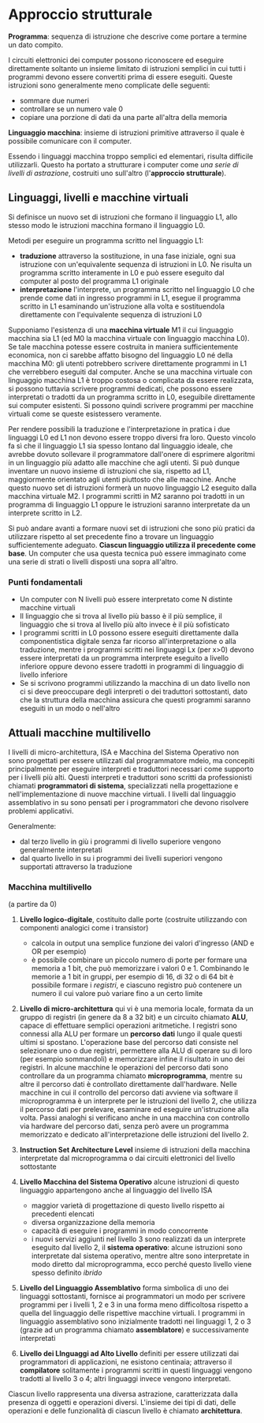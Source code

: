 # Approccio strutturale

**Programma**: sequenza di istruzione che descrive come portare a termine un dato compito.

I circuiti elettronici dei computer possono riconoscere ed eseguire direttamente soltanto un insieme limitato di istruzioni semplici in cui tutti i programmi devono essere convertiti prima di essere eseguiti. Queste istruzioni sono generalmente meno complicate delle seguenti:

* sommare due numeri
* controllare se un numero vale 0
* copiare una porzione di dati da una parte all'altra della memoria

**Linguaggio macchina**: insieme di istruzioni primitive attraverso il quale è possibile comunicare con il computer.

Essendo i linguaggi macchina troppo semplici ed elementari, risulta difficile utilizzarli. Questo ha portato a strutturare i computer come _una serie di livelli di astrazione_, costruiti uno sull'altro (l'**approccio strutturale**).

## Linguaggi, livelli e macchine virtuali

Si definisce un nuovo set di istruzioni che formano il linguaggio L1, allo stesso modo le istruzioni macchina formano il linguaggio L0.

Metodi per eseguire un programma scritto nel linguaggio L1:

* **traduzione** attraverso la sostituzione, in una fase iniziale, ogni sua istruzione con un'equivalente sequenza di istruzioni in L0. Ne risulta un programma scritto interamente in L0 e può essere eseguito dal computer al posto del programma L1 originale
* **interpretazione** l'interprete, un programma scritto nel linguaggio L0 che prende come dati in ingresso programmi in L1, esegue il programma scritto in L1 esaminando un'istruzione alla volta e sostituendola direttamente con l'equivalente sequenza di istruzioni L0

Supponiamo l'esistenza di una **macchina virtuale** M1 il cui linguaggio macchina sia L1 (ed M0 la macchina virtuale con linguaggio macchina L0). Se tale macchina potesse essere costruita in maniera sufficientemente economica, non ci sarebbe affatto bisogno del linguaggio L0 né della macchina M0: gli utenti potrebbero scrivere direttamente programmi in L1 che verrebbero eseguiti dal computer. Anche se una macchina virtuale con linguaggio macchina L1 è troppo costosa o complicata da essere realizzata, si possono tuttavia scrivere programmi dedicati, che possono essere interpretati o tradotti da un programma scritto in L0, eseguibile direttamente sui computer esistenti. Si possono quindi scrivere programmi per macchine virtuali come se queste esistessero veramente.

Per rendere possibili la traduzione e l'interpretazione in pratica i due linguaggi L0 ed L1 non devono essere troppo diversi fra loro. Questo vincolo fa sì che il linguaggio L1 sia spesso lontano dal linguaggio ideale, che avrebbe dovuto sollevare il programmatore dall'onere di esprimere algoritmi in un linguaggio più adatto alle macchine che agli utenti.
Si può dunque inventare un nuovo insieme di istruzioni che sia, rispetto ad L1, maggiormente orientato agli utenti piuttosto che alle macchine. Anche questo nuovo set di istruzioni formerà un nuovo linguaggio L2 eseguito dalla macchina virtuale M2. I programmi scritti in M2 saranno poi tradotti in un programma di linguaggio L1 oppure le istruzioni saranno interpretate da un interprete scritto in L2.

Si può andare avanti a formare nuovi set di istruzioni che sono più pratici da utilizzare rispetto al set precedente fino a trovare un linguaggio sufficientemente adeguato. **Ciascun linguaggio utilizza il precedente come base**. Un computer che usa questa tecnica può essere immaginato come una serie di strati o livelli disposti una sopra all'altro.

### Punti fondamentali

* Un computer con N livelli può essere interpretato come N distinte macchine virtuali
* Il linguaggio che si trova al livello più basso è il più semplice, il linguaggio che si trova al livello più alto invece è il più sofisticato
* I programmi scritti in L0 possono essere eseguiti direttamente dalla componentistica digitale senza far ricorso all'interpretazione o alla traduzione, mentre i programmi scritti nei linguaggi Lx (per x>0) devono essere interpretati da un programma interprete eseguito a livello inferiore oppure devono essere tradotti in programmi di linguaggio di livello inferiore
* Se si scrivono programmi utilizzando la macchina di un dato livello non ci si deve preoccupare degli interpreti o dei traduttori sottostanti, dato che la struttura della macchina assicura che questi programmi saranno eseguiti in un modo o nell'altro

## Attuali macchine multilivello

I livelli di micro-architettura, ISA  e Macchina del Sistema Operativo non sono progettati per essere utilizzati dal programmatore mdeio, ma concepiti principalmente per eseguire interpreti e traduttori necessari come supporto per i livelli più alti. Questi interpreti e traduttori sono scritti da professionisti chiamati **programmatori di sistema**, specializzati nella progettazione e nell'implementazione di nuove macchine virtuali. I livelli dal linguaggio assemblativo in su sono pensati per i programmatori che devono risolvere problemi applicativi.

Generalmente:

* dal terzo livello in giù i programmi di livello superiore vengono generalmente interpretati
* dal quarto livello in su i programmi dei livelli superiori vengono supportati attraverso la traduzione

### Macchina multilivello

(a partire da 0)

1. **Livello logico-digitale**, costituito dalle porte (costruite utilizzando con componenti analogici come i transistor)
   * calcola in output una semplice funzione dei valori d'ingresso (AND e OR per esempio)
   * è possibile combinare un piccolo numero di porte per formare una memoria a 1 bit, che può memorizzare i valori 0 e 1. Combinando le memorie a 1 bit in gruppi, per esempio di 16, di 32 o di 64 bit è possibile formare i _registri_, e ciascuno registro può contenere un numero il cui valore può variare fino a un certo limite

2. **Livello di micro-architettura** qui vi è una memoria locale, formata da un gruppo di registri (in genere da 8 a 32 bit) e un circuito chiamato **ALU**, capace di effettuare semplici operazioni aritmetiche. I registri sono connessi alla ALU per formare un **percorso dati** lungo il quale questi ultimi si spostano. L'operazione base del percorso dati consiste nel selezionare uno o due registri, permettere alla ALU di operare su di loro (per esempio sommandoli) e memorizzare infine il risultato in uno dei registri. In alcune macchine le operazioni del percorso dati sono controllare da un programma chiamato **microprogramma**, mentre su altre il percorso dati è controllato direttamente dall'hardware. Nelle macchine in cui il controllo del percorso dati avviene via software il microprogramma è un interprete per le istruzioni del livello 2, che utilizza il percorso dati per prelevare, esaminare ed eseguire un'istruzione alla volta.  Passi analoghi si verificano anche in una macchina con controllo via hardware del percorso dati, senza però avere un programma memorizzato e dedicato all'interpretazione delle istruzioni del livello 2.

3. **Instruction Set Architecture Level** insieme di istruzioni della macchina interpretate dal microprogramma o dai circuiti elettronici del livello sottostante

4. **Livello Macchina del Sistema Operativo** alcune istruzioni di questo linguaggio appartengono anche al linguaggio del livello ISA
   * maggior varietà di progettazione di questo livello rispetto ai precedenti elencati
   * diversa organizzazione della memoria
   * capacità di eseguire i programmi in modo concorrente
   * i nuovi servizi aggiunti nel livello 3 sono realizzati da un interprete eseguito dal livello 2, il **sistema operativo**: alcune istruzioni sono interpretate dal sistema operativo, mentre altre sono interpretate in modo diretto dal microprogramma, ecco perché questo livello viene spesso definito _ibrido_

5. **Livello del Linguaggio Assemblativo** forma simbolica di uno dei linguaggi sottostanti, fornisce ai programmatori un modo per scrivere programmi per i livelli 1, 2 e 3 in una forma meno difficoltosa rispetto a quella del linguaggio delle rispettive macchine virtuali. I programmi in linguaggio assemblativo sono inizialmente tradotti nei linguaggi 1, 2 o 3 (grazie ad un programma chiamato **assemblatore**) e successivamente interpretati

6. **Livello dei LInguaggi ad Alto Livello** definiti per essere utilizzati dai programmatori di applicazioni, ne esistono centinaia; attraverso il **compilatore** solitamente i programmi scritti in questi linguaggi vengono tradotti al livello 3 o 4; altri linguaggi invece vengono interpretati.

Ciascun livello rappresenta una diversa astrazione, caratterizzata dalla presenza di oggetti e operazioni diversi. L'insieme dei tipi di dati, delle operazioni e delle funzionalità di ciascun livello è chiamato **architettura**.
